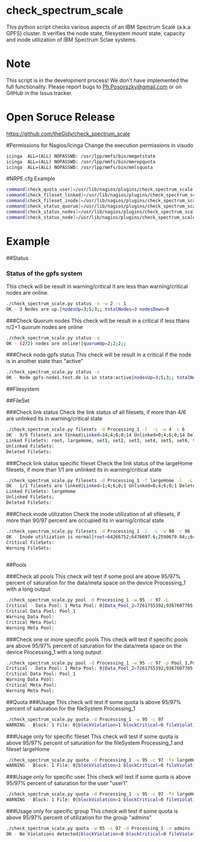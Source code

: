 # check_spectrum_scale
This python script checks various aspects of an IBM Spectrum Scale (a.k.a GPFS) cluster. It verifies the node state, filesystem mount state, capacity and inode utilization of IBM Spectrum Sclae systems.

# Note
This script is in the development process! We don't have implemented the full functionality. Please report bugs to Ph.Posovszky@gmail.com or on GitHub in the Issus tracker.

# Open Soruce Release
https://github.com/theGidy/check_spectrum_scale

#Permissions for Nagios/Icinga
Change the execution permissions in visudo 

``` bash
icinga  ALL=(ALL) NOPASSWD: /usr/lpp/mmfs/bin/mmgetstate
icinga  ALL=(ALL) NOPASSWD: /usr/lpp/mmfs/bin/mmrepquota
icinga  ALL=(ALL) NOPASSWD: /usr/lpp/mmfs/bin/mmlsquota
```

#NRPE.cfg Example
``` bash
command[check_quota_user]=/usr/lib/nagios/plugins/check_spectrum_scale.py quota -w 95 -c 97 -d Processing_1 -t u -L
command[check_fileset_linked]=/usr/lib/nagios/plugins/check_spectrum_scale.py filesets -d Processing_1 -l  -L -w 0 -c 2
command[check_fileset_inode]=/usr/lib/nagios/plugins/check_spectrum_scale.py filesets -d Processing_1 -i  -L -w 90 -c 96
command[check_status_quorum]=/usr/lib/nagios/plugins/check_spectrum_scale.py status -q
command[check_status_nodes]=/usr/lib/nagios/plugins/check_spectrum_scale.py status -n -w 2 -c 1
command[check_status_node]=/usr/lib/nagios/plugins/check_spectrum_scale.py status -s
```

# Example

##Status
### Status of the gpfs system
This check will be result in warning/critical it are less than warning/critical nodes are online.


``` bash
./check_spectrum_scale.py status -n -w 2 -c 1
OK - 3 Nodes are up.|nodesUp=3;5;3;; totalNodes=3 nodesDown=0
```


###Check Quorum nodes
This check will be result in a critical if less thans n/2+1 quorum nodes are online


``` bash
./check_spectrum_scale.py status -q
OK - (2/2) nodes are online!|quorumUp=2;2;2;;
```


###Check node gpfs status
This check will be result in a critical if the node is in another state than "active"


``` bash
./check_spectrum_scale.py status -s
OK - Node gpfs-node1.test.de is in state:active|nodesUp=3;5;3;; totalNodes=3 nodesDown=0 quorumUp=2;2;;;
```

##Filesystem

##FileSet

###Check link status
Check the link status of all filesets, if more than 4/6 are unlinked its in warning/critical state

``` bash
./check_spectrum_scale.py filesets -d Processing_1 -l  -L -w 4 -c 6
OK - 9/9 filesets are linked|Linked=14;4;6;0;14 Unlinked=0;4;6;0;14 Deleted=0;4;6;0;14 
Linked FileSets: root, largeHome, set1, set2, set3, set4, set5, set6, temp
Unlinked FileSets: 
Deleted FileSets: 
```

###Check link status specific fileset
Check the link status of the largeHome filesets, if more than 1/1 are unlinked its in warning/critical state

``` bash
./check_spectrum_scale.py filesets -d Processing_1 -f largeHome -l  -L -w 1 -c1
OK - 1/1 filesets are linked|Linked=1;4;6;0;1 Unlinked=0;4;6;0;1 Deleted=0;4;6;0;1
Linked FileSets: largeHome
Unlinked FileSets: 
Deleted FileSets: 
```

###Check inode utilization 
Check the inode utilization of all sfilesets, if more than 90/97 percent are occupied its in warnig/critical state

``` bash
./check_spectrum_scale.py filesets -d Processing_1 -i  -L -w 90 -c 96
OK - Inode utilization is normal|root=64266752;6476697.6;2590679.04;;64766976 blockSiz:0KB;;;;largeHome=10014720;2000025.6;800010.24;;20000256 blockSiz:0KB;;;;Geo_Data=19499520;2000025.6;800010.24;;20000256 blockSiz:0KB;;;;Cal_Sentinel=19499520;2000025.6;800010.24;;20000256 blockSiz:0KB;;;;Pol-InSAR_InfoRetrieval=19899904;2000025.6;800010.24;;20000256 blockSiz:0KB;;;;TSM_TDM_SARData=24161792;3000012.8;1200005.12;;30000128 blockSiz:0KB;;;;TDL_Workspace=1939968;209715.2;83886.08;;2097152 blockSiz:0KB;;;;TAXI=1996800;209715.2;83886.08;;2097152 blockSiz:0KB;;;;Software_Linux=1971712;209715.2;83886.08;;2097152 blockSiz:0KB;;;;Processing_Server_Access=0;0.0;0.0;;0 blockSiz:0KB;;;;TDM_SEC_Cal=19693056;2000025.6;800010.24;;20000256 blockSiz:0KB;;;;TDM_SEC=10277376;2000025.6;800010.24;;20000256 blockSiz:0KB;;;;HR_Projekte=630272;100044.8;40017.92;;1000448 blockSiz:0KB;;;;temp=1789952;209715.2;83886.08;;2097152 blockSiz:0KB;;;;
Critical FileSets: 
Warning FileSets: 
 
```

##Pools

###Check all pools
This check will test if some pool are above 95/97% percent of saturation for the data/meta space on the device Processing_1 with a long output


``` bash
./check_spectrum_scale.py pool -d Processing_1 -w 95 -c 97 -L
Critical - Data Pool: 1 Meta Pool: 0|Data_Pool_2=7261755392;9367607705.6;3747043082.24;;62419992576 Data_Pool_1=2315413504;9367607705.6;3747043082.24;;93676077056 Meta_system=3773308928;0.0;0.0;;3901249536
Critical Data Pool: Pool_1
Warning Data Pool: 
Critical Meta Pool: 
Warning Meta Pool: 
```

###Check one or more specific pools
This check will test if specific pools are above 95/97% percent of saturation for the data/meta space on the device Processing_1 with a long output

``` bash
./check_spectrum_scale.py pool -d Processing_1 -w 95 -c 97 -p Pool_1,Pool_2 -L
Critical - Data Pool: 1 Meta Pool: 0|Data_Pool_2=7261755392;9367607705.6;3747043082.24;;62419992576 Data_Pool_1=2315413504;9367607705.6;3747043082.24;;93676077056 Meta_system=3773308928;0.0;0.0;;3901249536
Critical Data Pool: Pool_1
Warning Data Pool: 
Critical Meta Pool: 
Warning Meta Pool: 
```

##Quota
###Usage
This check will test if some quota is above 95/97% percent of saturation for the fileSystem Processing_1

``` bash
./check_spectrum_scale.py quota -d Processing_1 -w 95 -c 97
WARNING - Block: 1 File: 0|blockViolation=1 blockCritical=0 fileViolation=0 fileCritical=0
```

###Usage only for specific fileset
This check will test if some quota is above 95/97% percent of saturation for the fileSystem Processing_1 and fileset largeHome

``` bash
./check_spectrum_scale.py quota -d Processing_1 -w 95 -c 97 -fs largeHome
WARNING - Block: 1 File: 0|blockViolation=1 blockCritical=0 fileViolation=0 fileCritical=0
```

###Usage only for specific user
This check will test if some quota is above 95/97% percent of saturation for the user "user1"

``` bash
./check_spectrum_scale.py quota -d Processing_1 -w 95 -c 97 -fs largeHome
WARNING - Block: 1 File: 0|blockViolation=1 blockCritical=0 fileViolation=0 fileCritical=0
```

###Usage only for specific group
This check will test if some quota is above 95/97% percent of utilization for the group "admins"

``` bash
./check_spectrum_scale.py quota -w 95 -c 97 -d Processing_1 -n admins -t g
OK - No Violations detected|blockViolation=0 blockCritical=0 fileViolation=0 fileCritical=0
```

